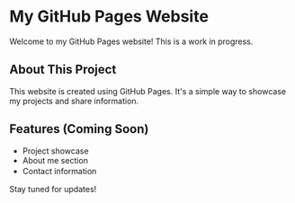 # My GitHub Pages Website

Welcome to my GitHub Pages website! This is a work in progress.

## About This Project

This website is created using GitHub Pages. It's a simple way to showcase my projects and share information.

## Features (Coming Soon)

- Project showcase
- About me section
- Contact information　

Stay tuned for updates!
